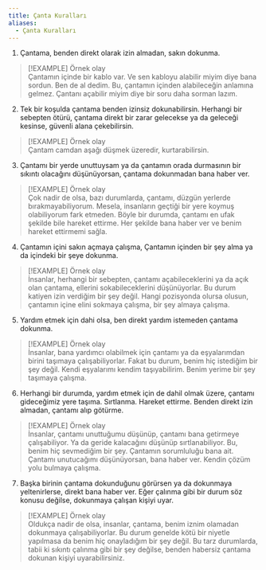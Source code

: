 ```yaml
---  
title: Çanta Kuralları  
aliases:  
  - Çanta Kuralları  
---  
```

1. Çantama, benden direkt olarak izin almadan, sakın dokunma.  

> [!EXAMPLE] Örnek olay  
> Çantamın içinde bir kablo var. Ve sen kabloyu alabilir miyim diye bana sordun. Ben de al dedim. Bu, çantamın içinden alabileceğin anlamına gelmez. Çantanı açabilir miyim diye bir soru daha sorman lazım.  

2. Tek bir koşulda çantama benden izinsiz dokunabilirsin. Herhangi bir sebepten ötürü, çantama direkt bir zarar gelecekse ya da geleceği kesinse, güvenli alana çekebilirsin.  

> [!EXAMPLE] Örnek olay  
> Çantam camdan aşağı düşmek üzeredir, kurtarabilirsin.  

3. Çantamı bir yerde unuttuysam ya da çantamın orada durmasının bir sıkıntı olacağını düşünüyorsan, çantama dokunmadan bana haber ver.  

> [!EXAMPLE] Örnek olay  
> Çok nadir de olsa, bazı durumlarda, çantamı, düzgün yerlerde bırakmayabiliyorum. Mesela, insanların geçtiği bir yere koymuş olabiliyorum fark etmeden. Böyle bir durumda, çantamı en ufak şekilde bile hareket ettirme. Her şekilde bana haber ver ve benim hareket ettirmemi sağla.  

4. Çantamın içini sakın açmaya çalışma, Çantamın içinden bir şey alma ya da içindeki bir şeye dokunma.  

> [!EXAMPLE] Örnek olay  
> İnsanlar, herhangi bir sebepten, çantamı açabileceklerini ya da açık olan çantama, ellerini sokabileceklerini düşünüyorlar. Bu durum katiyen izin verdiğim bir şey değil. Hangi pozisyonda olursa olusun, çantamın içine elini sokmaya çalışma, bir şey almaya çalışma.  

5. Yardım etmek için dahi olsa, ben direkt yardım istemeden çantama dokunma.  

> [!EXAMPLE] Örnek olay  
> İnsanlar, bana yardımcı olabilmek için çantamı ya da eşyalarımdan birini taşımaya çalışabiliyorlar. Fakat bu durum, benim hiç istediğim bir şey değil. Kendi eşyalarımı kendim taşıyabilirim. Benim yerime bir şey taşımaya çalışma.  

6. Herhangi bir durumda, yardım etmek için de dahil olmak üzere, çantamı gideceğimiz yere taşıma. Sırtlanma. Hareket ettirme. Benden direkt izin almadan, çantamı alıp götürme.  

> [!EXAMPLE] Örnek olay  
> İnsanlar, çantamı unuttuğumu düşünüp, çantamı bana getirmeye çalışabiliyor. Ya da geride kalacağını düşünüp sırtlanabiliyor. Bu, benim hiç sevmediğim bir şey. Çantamın sorumluluğu bana ait. Çantamı unutucağımı düşünüyorsan, bana haber ver. Kendin çözüm yolu bulmaya çalışma.  

7. Başka birinin çantama dokunduğunu görürsen ya da dokunmaya yeltenirlerse, direkt bana haber ver. Eğer çalınma gibi bir durum söz konusu değilse, dokunmaya çalışan kişiyi uyar.  

> [!EXAMPLE] Örnek olay  
> Oldukça nadir de olsa, insanlar, çantama, benim iznim olamadan dokunmaya çalışabiliyorlar. Bu durum genelde kötü bir niyetle yapılmasa da benim hiç onayladığım bir şey değil. Bu tarz durumlarda, tabii ki sıkıntı çalınma gibi bir şey değilse, benden habersiz çantama dokunan kişiyi uyarabilirsiniz.  